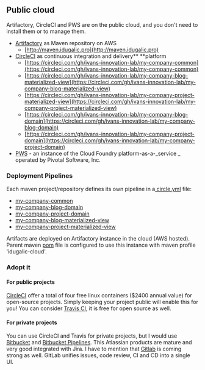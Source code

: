 ## Public cloud

Artifactory, CircleCI and PWS are on the public cloud, and you don't need to install them or to manage them.

* [Artifactory](https://www.jfrog.com/artifactory/) as Maven repository on AWS
  * [http://maven.idugalic.pro](http://maven.idugalic.pro)
* [CircleCI](https://circleci.com/) as continuous integration and delivery** **platform
  * [https://circleci.com/gh/ivans-innovation-lab/my-company-common](https://circleci.com/gh/ivans-innovation-lab/my-company-common)
  * [https://circleci.com/gh/ivans-innovation-lab/my-company-blog-materialized-view](https://circleci.com/gh/ivans-innovation-lab/my-company-blog-materialized-view)
  * [https://circleci.com/gh/ivans-innovation-lab/my-company-project-materialized-view](https://circleci.com/gh/ivans-innovation-lab/my-company-project-materialized-view)
  * [https://circleci.com/gh/ivans-innovation-lab/my-company-blog-domain](https://circleci.com/gh/ivans-innovation-lab/my-company-blog-domain)
  * [https://circleci.com/gh/ivans-innovation-lab/my-company-project-domain](https://circleci.com/gh/ivans-innovation-lab/my-company-project-domain)
* [PWS](http://run.pivotal.io/) - an instance of the Cloud Foundry platform-as-a-_service _ operated by Pivotal Software, Inc.

### Deployment Pipelines

Each maven project/repository defines its own pipeline in a[ circle.yml](https://github.com/ivans-innovation-lab/my-company-monolith/blob/master/circle.yml) file:

* [my-company-common](https://github.com/ivans-innovation-lab/my-company-common)
* [my-company-blog-domain](https://github.com/ivans-innovation-lab/my-company-blog-domain)
* [my-company-project-domain](https://github.com/ivans-innovation-lab/my-company-project-domain)
* [my-company-blog-materialized-view](https://github.com/ivans-innovation-lab/my-company-blog-materialized-view)
* [my-company-project-materialized-view](https://github.com/ivans-innovation-lab/my-company-project-materialized-view)

Artifacts are deployed on Artifactory instance in the cloud \(AWS hosted\). Parent maven [pom](https://github.com/ivans-innovation-lab/my-company-common/blob/master/pom.xml) file is configured to use this instance with maven profile 'idugalic-cloud'.

### Adopt it

#### For public projects

[CircleCI](https://circleci.com/) offer a total of four free linux containers \($2400 annual value\) for open-source projects. Simply keeping your project public will enable this for you! You can consider [Travis CI](https://travis-ci.org/), it is free for open source as well.

#### For private projects

You can use CircleCI and Travis for private projects, but I would use [Bitbucket](https://bitbucket.org/product) and [Bitbucket Pipelines](https://bitbucket.org/product/features/pipelines). This Atlassian products are mature and very good integrated with Jira. I have to mention that [Gitlab](https://about.gitlab.com/) is coming strong as well. GitLab unifies issues, code review, CI and CD into a single UI.

